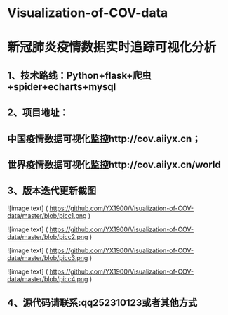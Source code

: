 # Visualization-of-COV-data
# 新冠肺炎疫情数据实时追踪可视化分析

## 1、技术路线：Python+flask+爬虫+spider+echarts+mysql

## 2、项目地址：

## 中国疫情数据可视化监控http://cov.aiiyx.cn；

## 世界疫情数据可视化监控http://cov.aiiyx.cn/world

## 3、版本迭代更新截图

![image text] ( https://github.com/YX1900/Visualization-of-COV-data/master/blob/picc1.png )

![image text] ( https://github.com/YX1900/Visualization-of-COV-data/master/blob/picc2.png )

![image text] ( https://github.com/YX1900/Visualization-of-COV-data/master/blob/picc3.png )

![image text] ( https://github.com/YX1900/Visualization-of-COV-data/master/blob/picc4.png )

## 4、源代码请联系:qq252310123或者其他方式

